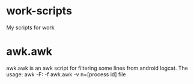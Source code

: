 work-scripts
============

My scripts for work

awk.awk
====
awk.awk is an awk script for filtering some lines from android logcat.
The usage:
awk -F: -f awk.awk -v n=[process id] file
